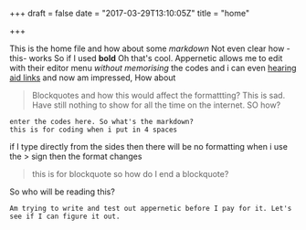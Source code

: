+++
draft = false
date = "2017-03-29T13:10:05Z"
title = "home"

+++
This is the home file and how about some *markdown* Not even clear how -this- works
So if I used **bold** Oh that's cool. Appernetic allows me to edit with their editor menu *without memorising* the codes and i can even [hearing aid links][1] and now am impressed, How about 

> Blockquotes and how this would affect the formattting?
This is sad. Have still nothing to show for all the time on the internet. SO how?

    enter the codes here. So what's the markdown?
    this is for coding when i put in 4 spaces
if I type directly from the sides then there will be no formatting 
when i use the > sign then the format changes
>this is for blockquote
so how do I end a blockquote?

  [1]: http://www.jensenhearing.com

So who will be reading this?

    Am trying to write and test out appernetic before I pay for it. Let's see if I can figure it out.
